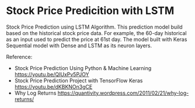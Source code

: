 # Stock Price Predicition with LSTM

Stock Price Prediction using LSTM Algorithm. This prediction model build based on the historical stock price data. For example, the 60-day historical as an input used to predict the price at 61st day. The model built with Keras Sequential model with Dense and LSTM as its neuron layers.

Reference:
- Stock Price Prediction Using Python & Machine Learning https://youtu.be/QIUxPv5PJOY
- Stock Price Prediction Project with TensorFlow Keras https://youtu.be/dKBKNOn3gCE
- Why Log Returns https://quantivity.wordpress.com/2011/02/21/why-log-returns/
